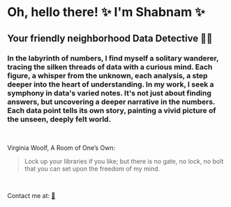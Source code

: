 # Oh, hello there! ✨ I'm Shabnam ✨ 
## Your friendly neighborhood Data Detective 🕵️‍♂️

### In the labyrinth of numbers, I find myself a solitary wanderer, tracing the silken threads of data with a curious mind. Each figure, a whisper from the unknown, each analysis, a step deeper into the heart of understanding. In my work, I seek a symphony in data's varied notes. It's not just about finding answers, but uncovering a deeper narrative in the numbers. Each data point tells its own story, painting a vivid picture of the unseen, deeply felt world.
<br>

Virginia Woolf, A Room of One’s Own:  
> Lock up your libraries if you like; but there is no gate, no lock, no bolt that you can set upon the freedom of my mind.
<br>

<!--
**d-shabnam/d-shabnam** is a ✨ _special_ ✨ repository because its `README.md` (this file) appears on your GitHub profile.

Here are some ideas to get you started:

- 🔭 I’m currently working on ...
- 🌱 I’m currently learning ...
- 👯 I’m looking to collaborate on ...
- 🤔 I’m looking for help with ...
- 💬 Ask me about ...
- 📫 How to reach me: ...
- 😄 Pronouns: ...
- ⚡ Fun fact: ...
## Welcome to my GitHub account 🤝🏼 
-->

Contact me at: [📧](mailto:shabnam.dadashova.as@gmail.com)

